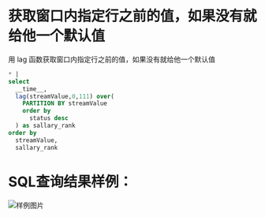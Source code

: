 # 获取窗口内指定行之前的值，如果没有就给他一个默认值

用 lag 函数获取窗口内指定行之前的值，如果没有就给他一个默认值



```SQL
* |
select
  __time__,
  lag(streamValue,0,111) over(
    PARTITION BY streamValue
    order by
      status desc
  ) as sallary_rank
order by
  streamValue,
  sallary_rank
```

# SQL查询结果样例：

![样例图片](https://img.alicdn.com/tfs/TB1dsuihP39YK4jSZPcXXXrUFXa-613-331.png)